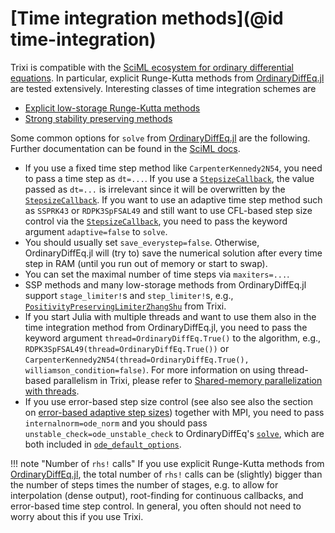 # [Time integration methods](@id time-integration)

Trixi is compatible with the [SciML ecosystem for ordinary differential equations](https://diffeq.sciml.ai/latest/).
In particular, explicit Runge-Kutta methods from [OrdinaryDiffEq.jl](https://github.com/SciML/OrdinaryDiffEq.jl)
are tested extensively.
Interesting classes of time integration schemes are
- [Explicit low-storage Runge-Kutta methods](https://diffeq.sciml.ai/latest/solvers/ode_solve/#Low-Storage-Methods)
- [Strong stability preserving methods](https://diffeq.sciml.ai/latest/solvers/ode_solve/#Explicit-Strong-Stability-Preserving-Runge-Kutta-Methods-for-Hyperbolic-PDEs-(Conservation-Laws))

Some common options for `solve` from [OrdinaryDiffEq.jl](https://github.com/SciML/OrdinaryDiffEq.jl)
are the following. Further documentation can be found in the
[SciML docs](https://diffeq.sciml.ai/v6.8/basics/common_solver_opts/).
- If you use a fixed time step method like `CarpenterKennedy2N54`, you need to pass
  a time step as `dt=...`. If you use a [`StepsizeCallback`](@ref), the value passed 
  as `dt=...` is irrelevant since it will be overwritten by the [`StepsizeCallback`](@ref).
  If you want to use an adaptive time step method such as `SSPRK43` or `RDPK3SpFSAL49`
  and still want to use CFL-based step size control via the [`StepsizeCallback`](@ref),
  you need to pass the keyword argument `adaptive=false` to `solve`.
- You should usually set `save_everystep=false`. Otherwise, OrdinaryDiffEq.jl will
  (try to) save the numerical solution after every time step in RAM (until you run
  out of memory or start to swap).
- You can set the maximal number of time steps via `maxiters=...`.
- SSP methods and many low-storage methods from OrdinaryDiffEq.jl support
  `stage_limiter!`s and `step_limiter!`s, e.g., [`PositivityPreservingLimiterZhangShu`](@ref)
  from Trixi.
- If you start Julia with multiple threads and want to use them also in the time 
  integration method from OrdinaryDiffEq.jl, you need to pass the keyword argument
  `thread=OrdinaryDiffEq.True()` to the algorithm, e.g., 
  `RDPK3SpFSAL49(thread=OrdinaryDiffEq.True())` or 
  `CarpenterKennedy2N54(thread=OrdinaryDiffEq.True(), williamson_condition=false)`.
  For more information on using thread-based parallelism in Trixi, please refer to 
  [Shared-memory parallelization with threads](@ref).
- If you use error-based step size control (see also see also the section on
  [error-based adaptive step sizes](https://trixi-framework.github.io/Trixi.jl/stable/tutorials/time_stepping/#Error-based-adaptive-step-sizes))
  together with MPI, you need to pass `internalnorm=ode_norm` and you should pass
  `unstable_check=ode_unstable_check` to OrdinaryDiffEq's [`solve`](https://docs.sciml.ai/DiffEqDocs/latest/basics/common_solver_opts/),
  which are both included in [`ode_default_options`](@ref).

!!! note "Number of `rhs!` calls"
    If you use explicit Runge-Kutta methods from [OrdinaryDiffEq.jl](https://github.com/SciML/OrdinaryDiffEq.jl),
    the total number of `rhs!` calls can be (slightly) bigger than the number of steps times the number
    of stages, e.g. to allow for interpolation (dense output), root-finding for continuous callbacks,
    and error-based time step control. In general, you often should not need to worry about this if you
    use Trixi.
